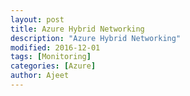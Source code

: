 ```yaml
---
layout: post
title: Azure Hybrid Networking
description: "Azure Hybrid Networking"
modified: 2016-12-01
tags: [Monitoring]
categories: [Azure]
author: Ajeet
---
```

